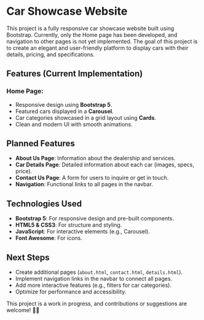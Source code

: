 # Car Showcase Website

This project is a fully responsive car showcase website built using Bootstrap. Currently, only the Home page has been developed, and navigation to other pages is not yet implemented. The goal of this project is to create an elegant and user-friendly platform to display cars with their details, pricing, and specifications.

## Features (Current Implementation)

### Home Page:
- Responsive design using **Bootstrap 5**.
- Featured cars displayed in a **Carousel**.
- Car categories showcased in a grid layout using **Cards**.
- Clean and modern UI with smooth animations.

## Planned Features
- **About Us Page**: Information about the dealership and services.
- **Car Details Page**: Detailed information about each car (images, specs, price).
- **Contact Us Page**: A form for users to inquire or get in touch.
- **Navigation**: Functional links to all pages in the navbar.

## Technologies Used
- **Bootstrap 5**: For responsive design and pre-built components.
- **HTML5 & CSS3**: For structure and styling.
- **JavaScript**: For interactive elements (e.g., Carousel).
- **Font Awesome**: For icons.

## Next Steps
- Create additional pages (`about.html`, `contact.html`, `details.html`).
- Implement navigation links in the navbar to connect all pages.
- Add more interactive features (e.g., filters for car categories).
- Optimize for performance and accessibility.

This project is a work in progress, and contributions or suggestions are welcome! 🚗✨
